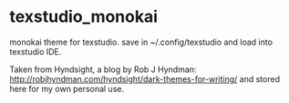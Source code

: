 # texstudio_monokai

monokai theme for texstudio. save in ~/.config/texstudio and load into texstudio IDE.

Taken from Hyndsight, a blog by Rob J Hyndman: http://robjhyndman.com/hyndsight/dark-themes-for-writing/ and stored here for my own personal use.

